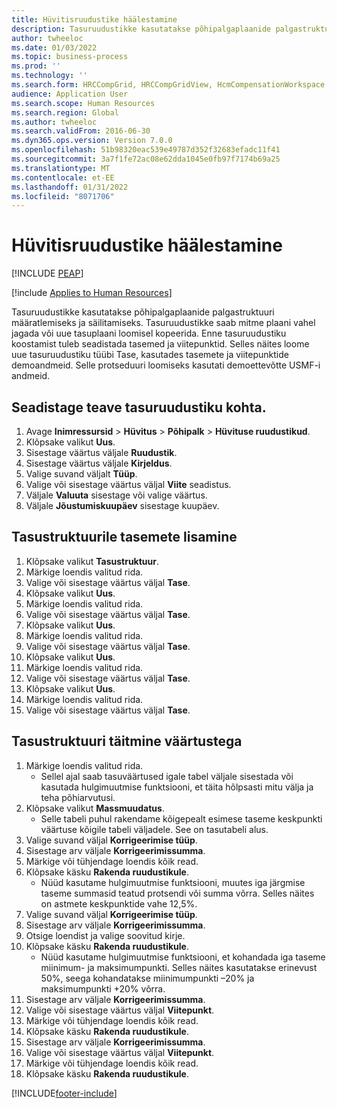 ```yaml
---
title: Hüvitisruudustike häälestamine
description: Tasuruudustikke kasutatakse põhipalgaplaanide palgastruktuuri määratlemiseks ja säilitamiseks.
author: twheeloc
ms.date: 01/03/2022
ms.topic: business-process
ms.prod: ''
ms.technology: ''
ms.search.form: HRCCompGrid, HRCCompGridView, HcmCompensationWorkspace
audience: Application User
ms.search.scope: Human Resources
ms.search.region: Global
ms.author: twheeloc
ms.search.validFrom: 2016-06-30
ms.dyn365.ops.version: Version 7.0.0
ms.openlocfilehash: 51b98320eac539e49787d352f32683efadc11f41
ms.sourcegitcommit: 3a7f1fe72ac08e62dda1045e0fb97f7174b69a25
ms.translationtype: MT
ms.contentlocale: et-EE
ms.lasthandoff: 01/31/2022
ms.locfileid: "8071706"
---
```

# <a name="set-up-compensation-grids"></a>Hüvitisruudustike häälestamine


[!INCLUDE [PEAP](../includes/peap-1.md)]

[!include [Applies to Human Resources](../includes/applies-to-hr.md)]

Tasuruudustikke kasutatakse põhipalgaplaanide palgastruktuuri määratlemiseks ja säilitamiseks. Tasuruudustikke saab mitme plaani vahel jagada või uue tasuplaani loomisel kopeerida.  Enne tasuruudustiku koostamist tuleb seadistada tasemed ja viitepunktid. Selles näites loome uue tasuruudustiku tüübi Tase, kasutades tasemete ja viitepunktide demoandmeid. Selle protseduuri loomiseks kasutati demoettevõtte USMF-i andmeid.


## <a name="set-up-information-about-the-compensation-grid"></a>Seadistage teave tasuruudustiku kohta.
1. Avage **Inimressursid** > **Hüvitus** > **Põhipalk** > **Hüvituse ruudustikud**.
2. Klõpsake valikut **Uus**.
3. Sisestage väärtus väljale **Ruudustik**.
4. Sisestage väärtus väljale **Kirjeldus**.
5. Valige suvand väljalt **Tüüp**.
6. Valige või sisestage väärtus väljal **Viite** seadistus.
7. Väljale **Valuuta** sisestage või valige väärtus.
8. Väljale **Jõustumiskuupäev** sisestage kuupäev.

## <a name="add-levels-to-the-compensation-structure"></a>Tasustruktuurile tasemete lisamine
1. Klõpsake valikut **Tasustruktuur**.
2. Märkige loendis valitud rida.
3. Valige või sisestage väärtus väljal **Tase**.
4. Klõpsake valikut **Uus**.
5. Märkige loendis valitud rida.
6. Valige või sisestage väärtus väljal **Tase**.
7. Klõpsake valikut **Uus**.
8. Märkige loendis valitud rida.
9. Valige või sisestage väärtus väljal **Tase**.
10. Klõpsake valikut **Uus**.
11. Märkige loendis valitud rida.
12. Valige või sisestage väärtus väljal **Tase**.
13. Klõpsake valikut **Uus**.
14. Märkige loendis valitud rida.
15. Valige või sisestage väärtus väljal **Tase**.

## <a name="fill-in-the-compensation-structure-with-values"></a>Tasustruktuuri täitmine väärtustega
1. Märkige loendis valitud rida.
    * Sellel ajal saab tasuväärtused igale tabel väljale sisestada või kasutada hulgimuutmise funktsiooni, et täita hõlpsasti mitu välja ja teha põhiarvutusi.  
2. Klõpsake valikut **Massmuudatus**.
    * Selle tabeli puhul rakendame kõigepealt esimese taseme keskpunkti väärtuse kõigile tabeli väljadele. See on tasutabeli alus.  
3. Valige suvand väljal **Korrigeerimise tüüp**.
4. Sisestage arv väljale **Korrigeerimissumma**.
5. Märkige või tühjendage loendis kõik read.
6. Klõpsake käsku **Rakenda ruudustikule**.
    * Nüüd kasutame hulgimuutmise funktsiooni, muutes iga järgmise taseme summasid teatud protsendi või summa võrra. Selles näites on astmete keskpunktide vahe 12,5%.  
7. Valige suvand väljal **Korrigeerimise tüüp**.
8. Sisestage arv väljale **Korrigeerimissumma**.
9. Otsige loendist ja valige soovitud kirje.
10. Klõpsake käsku **Rakenda ruudustikule**.
    * Nüüd kasutame hulgimuutmise funktsiooni, et kohandada iga taseme miinimum- ja maksimumpunkti. Selles näites kasutatakse erinevust 50%, seega kohandatakse miinimumpunkti –20% ja maksimumpunkti +20% võrra.  
11. Sisestage arv väljale **Korrigeerimissumma**.
12. Valige või sisestage väärtus väljal **Viitepunkt**.
13. Märkige või tühjendage loendis kõik read.
14. Klõpsake käsku **Rakenda ruudustikule**.
15. Sisestage arv väljale **Korrigeerimissumma**.
16. Valige või sisestage väärtus väljal **Viitepunkt**.
17. Märkige või tühjendage loendis kõik read.
18. Klõpsake käsku **Rakenda ruudustikule**.



[!INCLUDE[footer-include](../includes/footer-banner.md)]
